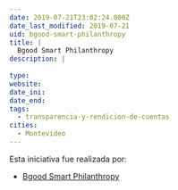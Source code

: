 ```yaml
---
date: 2019-07-21T23:02:24.000Z
date_last_modified: 2019-07-21
uid: bgood-smart-philanthropy
title: |
  Bgood Smart Philanthropy
description: |
  
type: 
website: 
date_ini: 
date_end: 
tags:
  - transparencia-y-rendicion-de-cuentas
cities: 
  - Montevideo
---
```


Esta iniciativa fue realizada por:

- [Bgood Smart Philanthropy](/organizaciones/bgood-smart-philanthropy)
